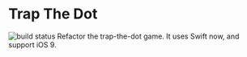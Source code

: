 # Trap The Dot
![build status](https://travis-ci.org/reeonce/Trap-The-Dot.svg)
Refactor the trap-the-dot game. It uses Swift now, and support iOS 9.
